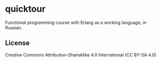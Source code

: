 quicktour
=========

Functional programming course with Erlang as a working language, in Russian.

License
-------
Creative Commons Attribution-ShareAlike 4.0 International (CC BY-SA 4.0)

